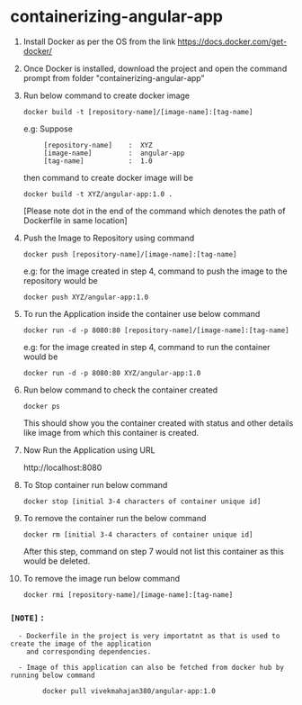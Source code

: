 # containerizing-angular-app
1. Install Docker as per the OS from the link   https://docs.docker.com/get-docker/

2. Once Docker is installed, download the project and open the command prompt from folder "containerizing-angular-app" 

3. Run below command to create docker image

      `docker build -t [repository-name]/[image-name]:[tag-name]`
   
      e.g: Suppose 

            [repository-name]    :  XYZ
            [image-name]         :  angular-app
            [tag-name]           :  1.0
        
      then command to create docker image will be 
   
      `docker build -t XYZ/angular-app:1.0 .`
   
      [Please note dot in the end of the command which denotes the path of Dockerfile in same location]
   
 4. Push the Image to Repository using command
 
      `docker push [repository-name]/[image-name]:[tag-name]`
   
      e.g: for the image created in step 4, command to push the image to the repository would be
   
      `docker push XYZ/angular-app:1.0`
   
 5. To run the Application inside the container use below command
  
      `docker run -d -p 8080:80 [repository-name]/[image-name]:[tag-name]`
   
      e.g: for the image created in step 4, command to run the container would be
   
      `docker run -d -p 8080:80 XYZ/angular-app:1.0`
 
 6. Run below command to check the container created
      
      `docker ps`
      
      This should show you the container created with status and other details like image from which this container is created.
     
 7. Now Run the Application using URL
      
      http://localhost:8080

 8. To Stop container run below command
   
      `docker stop [initial 3-4 characters of container unique id]`
      
 9. To remove the container run the below command
   
      `docker rm [initial 3-4 characters of container unique id]`
      
      After this step, command on step 7 would not list this container as this would be deleted.
      
  10. To remove the image run below command
      
      `docker rmi [repository-name]/[image-name]:[tag-name]`
     
     
### `[NOTE]` :  

      - Dockerfile in the project is very importatnt as that is used to create the image of the application 
        and corresponding dependencies. 
      
      - Image of this application can also be fetched from docker hub by running below command 
      
            docker pull vivekmahajan380/angular-app:1.0

